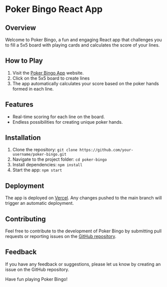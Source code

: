 # Poker Bingo React App

## Overview
Welcome to Poker Bingo, a fun and engaging React app that challenges you to fill a 5x5 board with playing cards and calculates the score of your lines.

## How to Play
1. Visit the [Poker Bingo App](https://pokerbingo.vercel.app/) website.
2. Click on the 5x5 board to create lines
3. The app automatically calculates your score based on the poker hands formed in each line.

## Features
- Real-time scoring for each line on the board.
- Endless possibilities for creating unique poker hands.

## Installation
1. Clone the repository: `git clone https://github.com/your-username/poker-bingo.git`
2. Navigate to the project folder: `cd poker-bingo`
3. Install dependencies: `npm install`
4. Start the app: `npm start`

## Deployment
The app is deployed on [Vercel](https://vercel.com/). Any changes pushed to the main branch will trigger an automatic deployment.

## Contributing
Feel free to contribute to the development of Poker Bingo by submitting pull requests or reporting issues on the [GitHub repository](https://github.com/your-username/poker-bingo).

## Feedback
If you have any feedback or suggestions, please let us know by creating an issue on the GitHub repository.

Have fun playing Poker Bingo!

